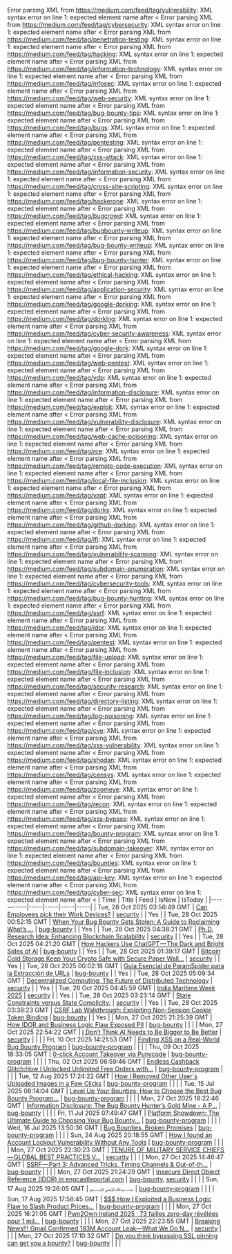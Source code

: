 Error parsing XML from https://medium.com/feed/tag/vulnerability: XML syntax error on line 1: expected element name after <
Error parsing XML from https://medium.com/feed/tag/cybersecurity: XML syntax error on line 1: expected element name after <
Error parsing XML from https://medium.com/feed/tag/penetration-testing: XML syntax error on line 1: expected element name after <
Error parsing XML from https://medium.com/feed/tag/hacking: XML syntax error on line 1: expected element name after <
Error parsing XML from https://medium.com/feed/tag/information-technology: XML syntax error on line 1: expected element name after <
Error parsing XML from https://medium.com/feed/tag/infosec: XML syntax error on line 1: expected element name after <
Error parsing XML from https://medium.com/feed/tag/web-security: XML syntax error on line 1: expected element name after <
Error parsing XML from https://medium.com/feed/tag/bug-bounty-tips: XML syntax error on line 1: expected element name after <
Error parsing XML from https://medium.com/feed/tag/bugs: XML syntax error on line 1: expected element name after <
Error parsing XML from https://medium.com/feed/tag/pentesting: XML syntax error on line 1: expected element name after <
Error parsing XML from https://medium.com/feed/tag/xss-attack: XML syntax error on line 1: expected element name after <
Error parsing XML from https://medium.com/feed/tag/information-security: XML syntax error on line 1: expected element name after <
Error parsing XML from https://medium.com/feed/tag/cross-site-scripting: XML syntax error on line 1: expected element name after <
Error parsing XML from https://medium.com/feed/tag/hackerone: XML syntax error on line 1: expected element name after <
Error parsing XML from https://medium.com/feed/tag/bugcrowd: XML syntax error on line 1: expected element name after <
Error parsing XML from https://medium.com/feed/tag/bugbounty-writeup: XML syntax error on line 1: expected element name after <
Error parsing XML from https://medium.com/feed/tag/bug-bounty-writeup: XML syntax error on line 1: expected element name after <
Error parsing XML from https://medium.com/feed/tag/bug-bounty-hunter: XML syntax error on line 1: expected element name after <
Error parsing XML from https://medium.com/feed/tag/ethical-hacking: XML syntax error on line 1: expected element name after <
Error parsing XML from https://medium.com/feed/tag/application-security: XML syntax error on line 1: expected element name after <
Error parsing XML from https://medium.com/feed/tag/google-dorking: XML syntax error on line 1: expected element name after <
Error parsing XML from https://medium.com/feed/tag/dorking: XML syntax error on line 1: expected element name after <
Error parsing XML from https://medium.com/feed/tag/cyber-security-awareness: XML syntax error on line 1: expected element name after <
Error parsing XML from https://medium.com/feed/tag/google-dork: XML syntax error on line 1: expected element name after <
Error parsing XML from https://medium.com/feed/tag/web-pentest: XML syntax error on line 1: expected element name after <
Error parsing XML from https://medium.com/feed/tag/vdp: XML syntax error on line 1: expected element name after <
Error parsing XML from https://medium.com/feed/tag/information-disclosure: XML syntax error on line 1: expected element name after <
Error parsing XML from https://medium.com/feed/tag/exploit: XML syntax error on line 1: expected element name after <
Error parsing XML from https://medium.com/feed/tag/vulnerability-disclosure: XML syntax error on line 1: expected element name after <
Error parsing XML from https://medium.com/feed/tag/web-cache-poisoning: XML syntax error on line 1: expected element name after <
Error parsing XML from https://medium.com/feed/tag/rce: XML syntax error on line 1: expected element name after <
Error parsing XML from https://medium.com/feed/tag/remote-code-execution: XML syntax error on line 1: expected element name after <
Error parsing XML from https://medium.com/feed/tag/local-file-inclusion: XML syntax error on line 1: expected element name after <
Error parsing XML from https://medium.com/feed/tag/vapt: XML syntax error on line 1: expected element name after <
Error parsing XML from https://medium.com/feed/tag/dorks: XML syntax error on line 1: expected element name after <
Error parsing XML from https://medium.com/feed/tag/github-dorking: XML syntax error on line 1: expected element name after <
Error parsing XML from https://medium.com/feed/tag/lfi: XML syntax error on line 1: expected element name after <
Error parsing XML from https://medium.com/feed/tag/vulnerability-scanning: XML syntax error on line 1: expected element name after <
Error parsing XML from https://medium.com/feed/tag/subdomain-enumeration: XML syntax error on line 1: expected element name after <
Error parsing XML from https://medium.com/feed/tag/cybersecurity-tools: XML syntax error on line 1: expected element name after <
Error parsing XML from https://medium.com/feed/tag/bug-bounty-hunting: XML syntax error on line 1: expected element name after <
Error parsing XML from https://medium.com/feed/tag/ssrf: XML syntax error on line 1: expected element name after <
Error parsing XML from https://medium.com/feed/tag/idor: XML syntax error on line 1: expected element name after <
Error parsing XML from https://medium.com/feed/tag/pentest: XML syntax error on line 1: expected element name after <
Error parsing XML from https://medium.com/feed/tag/file-upload: XML syntax error on line 1: expected element name after <
Error parsing XML from https://medium.com/feed/tag/file-inclusion: XML syntax error on line 1: expected element name after <
Error parsing XML from https://medium.com/feed/tag/security-research: XML syntax error on line 1: expected element name after <
Error parsing XML from https://medium.com/feed/tag/directory-listing: XML syntax error on line 1: expected element name after <
Error parsing XML from https://medium.com/feed/tag/log-poisoning: XML syntax error on line 1: expected element name after <
Error parsing XML from https://medium.com/feed/tag/cve: XML syntax error on line 1: expected element name after <
Error parsing XML from https://medium.com/feed/tag/xss-vulnerability: XML syntax error on line 1: expected element name after <
Error parsing XML from https://medium.com/feed/tag/shodan: XML syntax error on line 1: expected element name after <
Error parsing XML from https://medium.com/feed/tag/censys: XML syntax error on line 1: expected element name after <
Error parsing XML from https://medium.com/feed/tag/zoomeye: XML syntax error on line 1: expected element name after <
Error parsing XML from https://medium.com/feed/tag/recon: XML syntax error on line 1: expected element name after <
Error parsing XML from https://medium.com/feed/tag/xss-bypass: XML syntax error on line 1: expected element name after <
Error parsing XML from https://medium.com/feed/tag/bounty-program: XML syntax error on line 1: expected element name after <
Error parsing XML from https://medium.com/feed/tag/subdomain-takeover: XML syntax error on line 1: expected element name after <
Error parsing XML from https://medium.com/feed/tag/bounties: XML syntax error on line 1: expected element name after <
Error parsing XML from https://medium.com/feed/tag/api-key: XML syntax error on line 1: expected element name after <
Error parsing XML from https://medium.com/feed/tag/cyber-sec: XML syntax error on line 1: expected element name after <
| Time | Title | Feed | IsNew | IsToday |
|-----------|-----|-----|-----|-----|
| Tue, 28 Oct 2025 03:56:49 GMT | [Can Employees pick their Work Devices?](https://freedium.cfd/https://medium.com/p/575c4a904653) | [security](https://medium.com/feed/tag/security) |  | Yes |
| Tue, 28 Oct 2025 00:52:15 GMT | [When Your Bug Bounty Gets Stolen: A Guide to Reclaiming What’s ...](https://freedium.cfd/https://medium.com/p/6ee3bf21ffc3) | [bug-bounty](https://medium.com/feed/tag/bug-bounty) |  | Yes |
| Tue, 28 Oct 2025 04:38:21 GMT | [Ph.D. Research Idea: Enhancing Blockchain Scalability](https://freedium.cfd/https://medium.com/p/dc78f92bf180) | [security](https://medium.com/feed/tag/security) |  | Yes |
| Tue, 28 Oct 2025 04:21:20 GMT | [How Hackers Use ChatGPT — The Dark and Bright Sides of AI](https://freedium.cfd/https://medium.com/p/f8ab73b682f5) | [bug-bounty](https://medium.com/feed/tag/bug-bounty) |  | Yes |
| Tue, 28 Oct 2025 01:39:17 GMT | [Bitcoin Cold Storage Keep Your Crypto Safe with Secure Paper Wall...](https://freedium.cfd/https://medium.com/p/4da7fa407ea0) | [security](https://medium.com/feed/tag/security) |  | Yes |
| Tue, 28 Oct 2025 00:02:18 GMT | [Guía Esencial de ParamSpider para la Extracción de URLs](https://freedium.cfd/https://medium.com/p/b0af9177ac1d) | [bug-bounty](https://medium.com/feed/tag/bug-bounty) |  | Yes |
| Tue, 28 Oct 2025 05:09:34 GMT | [Decentralized Computing: The Future of Distributed Technology](https://freedium.cfd/https://medium.com/p/83cf69ee3ba1) | [security](https://medium.com/feed/tag/security) |  | Yes |
| Tue, 28 Oct 2025 04:45:59 GMT | [India Maritime Week 2025](https://freedium.cfd/https://medium.com/p/18b1ed620e1a) | [security](https://medium.com/feed/tag/security) |  | Yes |
| Tue, 28 Oct 2025 03:23:14 GMT | [State Constraints versus State Complicity:](https://freedium.cfd/https://medium.com/p/66963468eb4a) | [security](https://medium.com/feed/tag/security) |  | Yes |
| Tue, 28 Oct 2025 03:38:23 GMT | [CSRF Lab Walkthrough: Exploiting Non-Session Cookie Token Binding](https://freedium.cfd/https://medium.com/p/e3531b6497b6) | [bug-bounty](https://medium.com/feed/tag/bug-bounty) |  | Yes |
| Mon, 27 Oct 2025 21:25:39 GMT | [How IDOR and Business Logic Flaw Exposed PII](https://freedium.cfd/https://medium.com/p/24545a078e04) | [bug-bounty](https://medium.com/feed/tag/bug-bounty) |  |  |
| Mon, 27 Oct 2025 22:54:22 GMT | [I Don’t Think AI Needs to Be Bigger to Be Better](https://freedium.cfd/https://medium.com/p/2649edc53e42) | [security](https://medium.com/feed/tag/security) |  |  |
| Fri, 10 Oct 2025 14:21:53 GMT | [Finding XSS on a Real-World Bug Bounty Program](https://freedium.cfd/https://medium.com/p/d718335bcb30) | [bug-bounty-program](https://medium.com/feed/tag/bug-bounty-program) |  |  |
| Thu, 09 Oct 2025 18:33:05 GMT | [0-click Account Takeover via Punycode](https://freedium.cfd/https://medium.com/p/39b9a5cfbfb1) | [bug-bounty-program](https://medium.com/feed/tag/bug-bounty-program) |  |  |
| Thu, 02 Oct 2025 06:59:46 GMT | [Endless Cashback Glitch:How I Unlocked Unlimited Free Orders with...](https://freedium.cfd/https://medium.com/p/d150c5db0a92) | [bug-bounty-program](https://medium.com/feed/tag/bug-bounty-program) |  |  |
| Tue, 12 Aug 2025 17:24:22 GMT | [How I Removed Other User`s Uploaded Images in a Few Clicks](https://freedium.cfd/https://medium.com/p/fdeb6355458b) | [bug-bounty-program](https://medium.com/feed/tag/bug-bounty-program) |  |  |
| Tue, 15 Jul 2025 08:14:04 GMT | [Level Up Your Bounties: How to Choose the Best Bug Bounty Program...](https://freedium.cfd/https://medium.com/p/18cdaf61cdcb) | [bug-bounty-program](https://medium.com/feed/tag/bug-bounty-program) |  |  |
| Mon, 27 Oct 2025 18:22:46 GMT | [Information Disclosure: The Bug Bounty Hunter’s Gold Mine - A P...](https://freedium.cfd/https://medium.com/p/1a31428f882a) | [bug-bounty](https://medium.com/feed/tag/bug-bounty) |  |  |
| Fri, 11 Jul 2025 07:49:47 GMT | [Platform Showdown: The Ultimate Guide to Choosing Your Bug Bounty...](https://freedium.cfd/https://medium.com/p/64ea085ae800) | [bug-bounty-program](https://medium.com/feed/tag/bug-bounty-program) |  |  |
| Wed, 16 Jul 2025 13:50:36 GMT | [Bug Bounties, Broken Promises](https://freedium.cfd/https://medium.com/p/a19557db0aaa) | [bug-bounty-program](https://medium.com/feed/tag/bug-bounty-program) |  |  |
| Sun, 24 Aug 2025 20:18:55 GMT | [How I found an Account Lockout Vulnerability Without Any Tools](https://freedium.cfd/https://medium.com/p/f52cbcd58730) | [bug-bounty-program](https://medium.com/feed/tag/bug-bounty-program) |  |  |
| Mon, 27 Oct 2025 22:30:23 GMT | [TENURE OF MILITARY SERVICE CHIEFS — GLOBAL BEST PRACTICES V...](https://freedium.cfd/https://medium.com/p/ae3286176e7f) | [security](https://medium.com/feed/tag/security) |  |  |
| Mon, 27 Oct 2025 14:46:47 GMT | [SSRF — Part 3: Advanced Tricks, Timing Channels & Out-of-th...](https://freedium.cfd/https://medium.com/p/693c07c97015) | [bug-bounty](https://medium.com/feed/tag/bug-bounty) |  |  |
| Mon, 27 Oct 2025 21:24:29 GMT | [Insecure Direct Object Reference (IDOR) in engcastleportal.com](https://freedium.cfd/https://medium.com/p/a2ac44d62f00) | [bug-bounty](https://medium.com/feed/tag/bug-bounty), [security](https://medium.com/feed/tag/security) |  |  |
| Sun, 17 Aug 2025 19:26:05 GMT | [﷽](https://freedium.cfd/https://medium.com/p/b3205aa78fbb) | [bug-bounty-program](https://medium.com/feed/tag/bug-bounty-program) |  |  |
| Sun, 17 Aug 2025 17:58:45 GMT | [$$$ How I Exploited a Business Logic Flaw to Slash Product Prices...](https://freedium.cfd/https://medium.com/p/64cd1d445d17) | [bug-bounty-program](https://medium.com/feed/tag/bug-bounty-program) |  |  |
| Mon, 27 Oct 2025 16:21:05 GMT | [Pwn2Own Ireland 2025 : 73 failles zero-day révélées pour 1 mil...](https://freedium.cfd/https://medium.com/p/25a2592dde57) | [bug-bounty](https://medium.com/feed/tag/bug-bounty) |  |  |
| Mon, 27 Oct 2025 22:23:55 GMT | [Breaking News!!! Gmail Confirmed 183M Account Leak—What We Do N...](https://freedium.cfd/https://medium.com/p/caf1939353ee) | [security](https://medium.com/feed/tag/security) |  |  |
| Mon, 27 Oct 2025 17:10:32 GMT | [Do you think bypassing SSL pinning can get you a bounty?](https://freedium.cfd/https://medium.com/p/6cf894148953) | [bug-bounty](https://medium.com/feed/tag/bug-bounty) |  |  |
